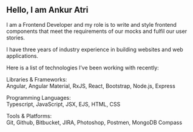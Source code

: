 ## Hello, I am Ankur Atri

I am a Frontend Developer and my role is to write and style frontend components that meet the requirements of our mocks and fulfil our user stories.

I have three years of industry experience in building websites and web applications.

Here is a list of technologies I’ve been working with recently:

Libraries & Frameworks:  
Angular, Angular Material, RxJS, React, Bootstrap, Node.js, Express

Programming Languages:  
Typescript, JavaScript, JSX, EJS, HTML, CSS

Tools & Platforms:  
Git, Github, Bitbucket, JIRA, Photoshop, Postmen, MongoDB Compass
